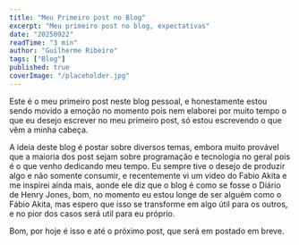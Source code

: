 ```yaml
---
title: "Meu Primeiro post no Blog"
excerpt: "Meu primeiro post no blog, expectativas"
date: "20250922"
readTime: "3 min"
author: "Guilherme Ribeiro"
tags: ["Blog"]
published: true
coverImage: "/placeholder.jpg"
---
```


Este é o meu primeiro post neste blog pessoal, e honestamente estou sendo movido a emoção no momento pois nem elaborei por muito tempo o que eu desejo escrever no meu primeiro post, só estou escrevendo o que vêm a minha cabeça.

A ideia deste blog é postar sobre diversos temas, embora muito provável que a maioria dos post sejam sobre programação e tecnologia no geral pois é o que venho dedicando meu tempo. Eu sempre tive o desejo de produzir algo e não somente consumir, e recentemente vi um video do Fabio Akita e me inspirei ainda mais, aonde ele diz que o blog é como se fosse o Diário de Henry Jones, bom, no momento eu estou longe de ser alguém como o Fábio Akita, mas espero que isso se transforme em algo útil para os outros, e no pior dos casos será util para eu próprio.

Bom, por hoje é isso e até o próximo post, que será em postado em breve.
